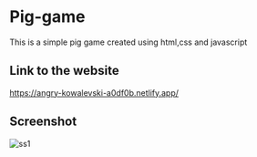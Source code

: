 # Pig-game
This is a simple pig game created using html,css and javascript 

## Link to the website 
https://angry-kowalevski-a0df0b.netlify.app/

## Screenshot 
![ss1](https://i.ibb.co/Q6FW8YL/Screenshot-65.png)
